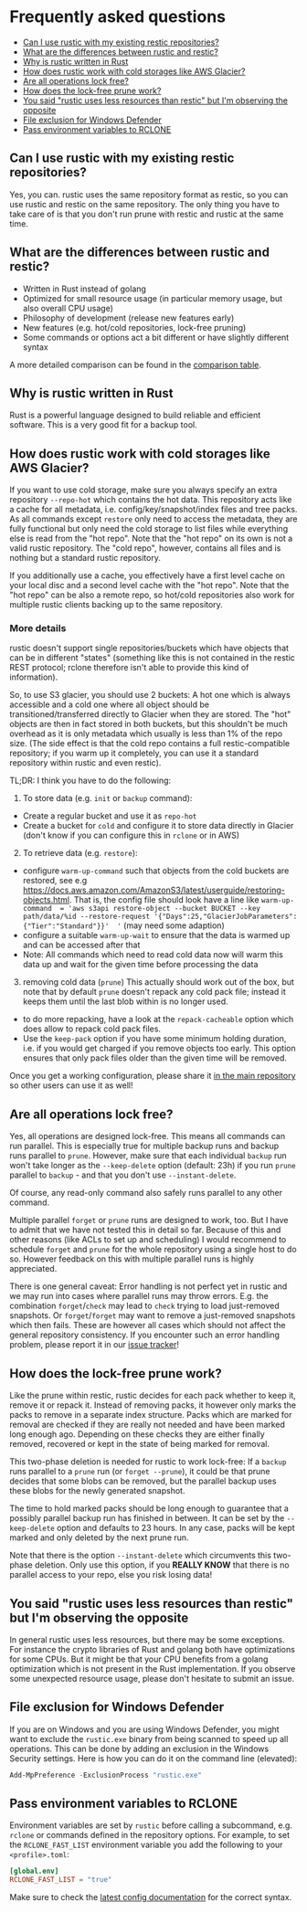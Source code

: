 # Frequently asked questions

<!-- TOC -->

- [Can I use rustic with my existing restic repositories?](#can-i-use-rustic-with-my-existing-restic-repositories)
- [What are the differences between rustic and restic?](#what-are-the-differences-between-rustic-and-restic)
- [Why is rustic written in Rust](#why-is-rustic-written-in-rust)
- [How does rustic work with cold storages like AWS Glacier?](#how-does-rustic-work-with-cold-storages-like-aws-glacier)
- [Are all operations lock free?](#are-all-operations-lock-free)
- [How does the lock-free prune work?](#how-does-the-lock-free-prune-work)
- [You said "rustic uses less resources than restic" but I'm observing the opposite](#you-said-rustic-uses-less-resources-than-restic-but-im-observing-the-opposite)
- [File exclusion for Windows Defender](#file-exclusion-for-windows-defender)
- [Pass environment variables to RCLONE](#pass-environment-variables-to-rclone)

<!-- /TOC -->

## Can I use rustic with my existing restic repositories?

Yes, you can. rustic uses the same repository format as restic, so you can use
rustic and restic on the same repository. The only thing you have to take care
of is that you don't run prune with restic and rustic at the same time.

## What are the differences between rustic and restic?

- Written in Rust instead of golang
- Optimized for small resource usage (in particular memory usage, but also
  overall CPU usage)
- Philosophy of development (release new features early)
- New features (e.g. hot/cold repositories, lock-free pruning)
- Some commands or options act a bit different or have slightly different syntax

A more detailed comparison can be found in the
[comparison table](./comparison-restic.md).

## Why is rustic written in Rust

Rust is a powerful language designed to build reliable and efficient software.
This is a very good fit for a backup tool.

## How does rustic work with cold storages like AWS Glacier?

If you want to use cold storage, make sure you always specify an extra
repository `--repo-hot` which contains the hot data. This repository acts like a
cache for all metadata, i.e. config/key/snapshot/index files and tree packs. As
all commands except `restore` only need to access the metadata, they are fully
functional but only need the cold storage to list files while everything else is
read from the "hot repo". Note that the "hot repo" on its own is not a valid
rustic repository. The "cold repo", however, contains all files and is nothing
but a standard rustic repository.

If you additionally use a cache, you effectively have a first level cache on
your local disc and a second level cache with the "hot repo". Note that the "hot
repo" can be also a remote repo, so hot/cold repositories also work for multiple
rustic clients backing up to the same repository.

### More details

rustic doesn't support single repositories/buckets which have objects that can
be in different "states" (something like this is not contained in the restic
REST protocol; rclone therefore isn't able to provide this kind of information).

So, to use S3 glacier, you should use 2 buckets: A hot one which is always
accessible and a cold one where all object should be transitioned/transferred
directly to Glacier when they are stored. The "hot" objects are then in fact
stored in both buckets, but this shouldn't be much overhead as it is only
metadata which usually is less than 1% of the repo size. (The side effect is
that the cold repo contains a full restic-compatible repository; if you warm up
it completely, you can use it a standard repository within rustic and even
restic).

TL;DR: I think you have to do the following:

1. To store data (e.g. `init` or `backup` command):

- Create a regular bucket and use it as `repo-hot`
- Create a bucket for `cold` and configure it to store data directly in Glacier
  (don't know if you can configure this in `rclone` or in AWS)

2. To retrieve data (e.g. `restore`):

- configure `warm-up-command` such that objects from the cold buckets are
  restored, see e.g
  <https://docs.aws.amazon.com/AmazonS3/latest/userguide/restoring-objects.html>.
  That is, the config file should look have a line like
  `warm-up-command  = 'aws s3api restore-object --bucket BUCKET --key path/data/%id --restore-request '{"Days":25,"GlacierJobParameters":{"Tier":"Standard"}}'  '`
  (may need some adaption)
- configure a suitable `warm-up-wait` to ensure that the data is warmed up and
  can be accessed after that
- Note: All commands which need to read cold data now will warm this data up and
  wait for the given time before processing the data

3. removing cold data (`prune`) This actually should work out of the box, but
   note that by default `prune` doesn't repack any cold pack file; instead it
   keeps them until the last blob within is no longer used.

- to do more repacking, have a look at the `repack-cacheable` option which does
  allow to repack cold pack files.
- Use the `keep-pack` option if you have some minimum holding duration, i.e. if
  you would get charged if you remove objects too early. This option ensures
  that only pack files older than the given time will be removed.

Once you get a working configuration, please share it
[in the main repository](https://github.com/rustic-rs/rustic/tree/main/config/services)
so other users can use it as well!

## Are all operations lock free?

Yes, all operations are designed lock-free. This means all commands can run
parallel. This is especially true for multiple backup runs and backup runs
parallel to `prune`. However, make sure that each individual `backup` run won't
take longer as the `--keep-delete` option (default: 23h) if you run `prune`
parallel to `backup` - and that you don't use `--instant-delete`.

Of course, any read-only command also safely runs parallel to any other command.

Multiple parallel `forget` or `prune` runs are designed to work, too. But I have
to admit that we have not tested this in detail so far. Because of this and
other reasons (like ACLs to set up and scheduling) I would recommend to schedule
`forget` and `prune` for the whole repository using a single host to do so.
However feedback on this with multiple parallel runs is highly appreciated.

There is one general caveat: Error handling is not perfect yet in rustic and we
may run into cases where parallel runs may throw errors. E.g. the combination
`forget`/`check` may lead to `check` trying to load just-removed snapshots. Or
`forget`/`forget` may want to remove a just-removed snapshots which then fails.
These are however all cases which should not affect the general repository
consistency. If you encounter such an error handling problem, please report it
in our [issue tracker](https://github.com/rustic-rs/rustic/issues/new)!

## How does the lock-free prune work?

Like the prune within restic, rustic decides for each pack whether to keep it,
remove it or repack it. Instead of removing packs, it however only marks the
packs to remove in a separate index structure. Packs which are marked for
removal are checked if they are really not needed and have been marked long
enough ago. Depending on these checks they are either finally removed, recovered
or kept in the state of being marked for removal.

This two-phase deletion is needed for rustic to work lock-free: If a `backup`
runs parallel to a `prune` run (or `forget --prune`), it could be that prune
decides that some blobs can be removed, but the parallel backup uses these blobs
for the newly generated snapshot.

The time to hold marked packs should be long enough to guarantee that a possibly
parallel backup run has finished in between. It can be set by the
`--keep-delete` option and defaults to 23 hours. In any case, packs will be kept
marked and only deleted by the next prune run.

Note that there is the option `--instant-delete` which circumvents this
two-phase deletion. Only use this option, if you **REALLY KNOW** that there is
no parallel access to your repo, else you risk losing data!

## You said "rustic uses less resources than restic" but I'm observing the opposite

In general rustic uses less resources, but there may be some exceptions. For
instance the crypto libraries of Rust and golang both have optimizations for
some CPUs. But it might be that your CPU benefits from a golang optimization
which is not present in the Rust implementation. If you observe some unexpected
resource usage, please don't hesitate to submit an issue.

## File exclusion for Windows Defender

If you are on Windows and you are using Windows Defender, you might want to
exclude the `rustic.exe` binary from being scanned to speed up all operations.
This can be done by adding an exclusion in the Windows Security settings. Here
is how you can do it on the command line (elevated):

```powershell
Add-MpPreference -ExclusionProcess "rustic.exe"
```

## Pass environment variables to RCLONE

Environment variables are set by `rustic` before calling a subcommand, e.g.
`rclone` or commands defined in the repository options. For example, to set the
`RCLONE_FAST_LIST` environment variable you add the following to your
`<profile>.toml`:

```toml
[global.env]
RCLONE_FAST_LIST = "true"
```

Make sure to check the
[latest config documentation](https://github.com/rustic-rs/rustic/blob/main/config/full.toml#L29)
for the correct syntax.
